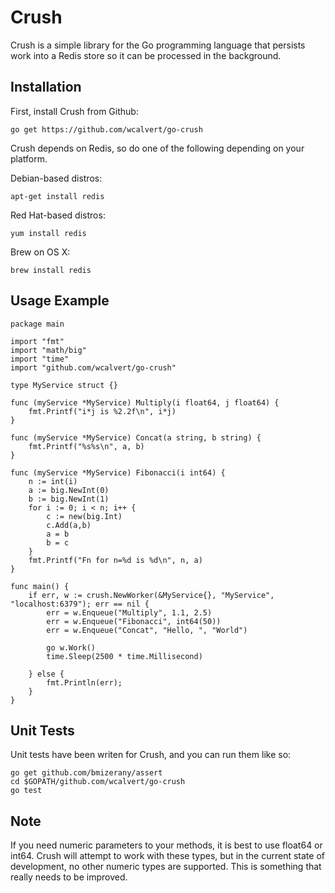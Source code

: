 Crush
=====
Crush is a simple library for the Go programming language that persists work into a Redis store so it can be processed in the background.

Installation
------------
First, install Crush from Github:
```
go get https://github.com/wcalvert/go-crush
```

Crush depends on Redis, so do one of the following depending on your platform.

Debian-based distros:
```
apt-get install redis
```

Red Hat-based distros:
```
yum install redis
```

Brew on OS X:
```
brew install redis
```

Usage Example
-------------

```
package main

import "fmt"
import "math/big"
import "time"
import "github.com/wcalvert/go-crush"

type MyService struct {}

func (myService *MyService) Multiply(i float64, j float64) {
    fmt.Printf("i*j is %2.2f\n", i*j)
}

func (myService *MyService) Concat(a string, b string) {
    fmt.Printf("%s%s\n", a, b)
}

func (myService *MyService) Fibonacci(i int64) {
    n := int(i)
    a := big.NewInt(0)
    b := big.NewInt(1)
    for i := 0; i < n; i++ {
        c := new(big.Int)
        c.Add(a,b)
        a = b
        b = c
    }
    fmt.Printf("Fn for n=%d is %d\n", n, a)
}

func main() {
    if err, w := crush.NewWorker(&MyService{}, "MyService", "localhost:6379"); err == nil {
        err = w.Enqueue("Multiply", 1.1, 2.5)
        err = w.Enqueue("Fibonacci", int64(50))
        err = w.Enqueue("Concat", "Hello, ", "World")

        go w.Work()
        time.Sleep(2500 * time.Millisecond)

    } else {
        fmt.Println(err);
    }
}
```

Unit Tests
----------
Unit tests have been writen for Crush, and you can run them like so:
```
go get github.com/bmizerany/assert
cd $GOPATH/github.com/wcalvert/go-crush
go test
```

Note
----
If you need numeric parameters to your methods, it is best to use float64 or int64. Crush will attempt to work with these types, but in the current state of development, no other numeric types are supported. This is something that really needs to be improved.